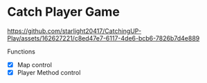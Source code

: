 # Catch Player Game



https://github.com/starlight20417/CatchingUP-Play/assets/162627221/c8ed47e7-6117-4de6-bcb6-7826b7d4e889




Functions

- [x] Map control
- [x] Player Method control
